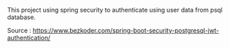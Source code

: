 This project using spring security to authenticate using user data from psql database.

Source : https://www.bezkoder.com/spring-boot-security-postgresql-jwt-authentication/
